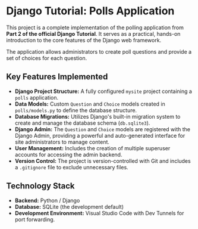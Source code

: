 # Django Tutorial: Polls Application

This project is a complete implementation of the polling application from **Part 2 of the official Django Tutorial**. It serves as a practical, hands-on introduction to the core features of the Django web framework.

The application allows administrators to create poll questions and provide a set of choices for each question.

## Key Features Implemented

*   **Django Project Structure:** A fully configured `mysite` project containing a `polls` application.
*   **Data Models:** Custom `Question` and `Choice` models created in `polls/models.py` to define the database structure.
*   **Database Migrations:** Utilizes Django's built-in migration system to create and manage the database schema (`db.sqlite3`).
*   **Django Admin:** The `Question` and `Choice` models are registered with the Django Admin, providing a powerful and auto-generated interface for site administrators to manage content.
*   **User Management:** Includes the creation of multiple superuser accounts for accessing the admin backend.
*   **Version Control:** The project is version-controlled with Git and includes a `.gitignore` file to exclude unnecessary files.

## Technology Stack

*   **Backend:** Python / Django
*   **Database:** SQLite (the development default)
*   **Development Environment:** Visual Studio Code with Dev Tunnels for port forwarding.
